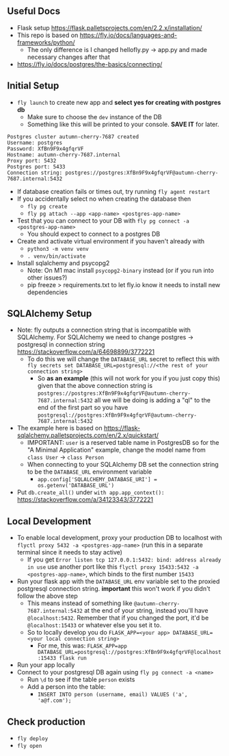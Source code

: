 ## Useful Docs

- Flask setup https://flask.palletsprojects.com/en/2.2.x/installation/
- This repo is based on https://fly.io/docs/languages-and-frameworks/python/
  - The only difference is I changed hellofly.py -> app.py and made necessary changes after that
- https://fly.io/docs/postgres/the-basics/connecting/

## Initial Setup

- `fly launch` to create new app and **select yes for creating with postgres db**
  - Make sure to choose the `dev` instance of the DB
  - Something like this will be printed to your console. **SAVE IT** for later.

```
Postgres cluster autumn-cherry-7687 created
Username: postgres
Password: XfBn9F9x4gfqrVF
Hostname: autumn-cherry-7687.internal
Proxy port: 5432
Postgres port: 5433
Connection string: postgres://postgres:XfBn9F9x4gfqrVF@autumn-cherry-7687.internal:5432
```

- If database creation fails or times out, try running `fly agent restart`
- If you accidentally select no when creating the database then
  - `fly pg create`
  - `fly pg attach --app <app-name> <postgres-app-name>`
- Test that you can connect to your DB with `fly pg connect -a <postgres-app-name>`
  - You should expect to connect to a postgres DB
- Create and activate virtual environment if you haven't already with
  - `python3 -m venv venv`
  - `. venv/bin/activate`
- Install sqlalchemy and psycopg2
  - Note: On M1 mac install `psycopg2-binary` instead (or if you run into other issues?)
  - pip freeze > requirements.txt to let fly.io know it needs to install new dependencies

## SQLAlchemy Setup

- Note: fly outputs a connection string that is incompatible with SQLAlchemy. For SQLAlchemy we need to change postgres -> postgresql in connection string https://stackoverflow.com/a/64698899/3772221
  - To do this we will change the `DATABASE_URL` secret to reflect this with `fly secrets set DATABASE_URL=postgresql://<the rest of your connection string>`
    - So **as an example** (this will not work for you if you just copy this) given that the above connection string is `postgres://postgres:XfBn9F9x4gfqrVF@autumn-cherry-7687.internal:5432` all we will be doing is adding a "ql" to the end of the first part so you have `postgresql://postgres:XfBn9F9x4gfqrVF@autumn-cherry-7687.internal:5432`
- The example here is based on https://flask-sqlalchemy.palletsprojects.com/en/2.x/quickstart/
  - IMPORTANT: `user` is a reserved table name in PostgresDB so for the "A Minimal Application" example, change the model name from `class User` -> `class Person`
  - When connecting to your SQLAlchemy DB set the connection string to be the `DATABASE_URL` environment variable
    - `app.config['SQLALCHEMY_DATABASE_URI'] = os.getenv('DATABASE_URL')`
- Put `db.create_all()` under `with app.app_context():` https://stackoverflow.com/a/34123343/3772221

## Local Development

- To enable local development, proxy your production DB to localhost with
  `flyctl proxy 5432 -a <postgres-app-name>` (run this in a separate terminal since it needs to stay active)
  - If you get `Error listen tcp 127.0.0.1:5432: bind: address already in use` use another port
    like this `flyctl proxy 15433:5432 -a <postgres-app-name>`, which binds to the first number `15433`
- Run your flask app with the `DATABASE_URL` env variable set to the proxied postgresql connection string. **important** this won't work if you didn't follow the above step
  - This means instead of something like `@autumn-cherry-7687.internal:5432` at the end of your
    string, instead you'll have `@localhost:5432`. Remember that if you changed the port, it'd be `@localhost:15433` or whatever else you set it to.
  - So to locally develop you do `FLASK_APP=<your app> DATABASE_URL=<your local connection string>`
    - For me, this was: `FLASK_APP=app DATABASE_URL=postgresql://postgres:XfBn9F9x4gfqrVF@localhost:15433 flask run`
- Run your app locally
- Connect to your postgresql DB again using `fly pg connect -a <name>`
  - Run `\d` to see if the table `person` exists
  - Add a person into the table:
    - `INSERT INTO person (username, email) VALUES ('a', 'a@f.com');`

## Check production

- `fly deploy`
- `fly open`
